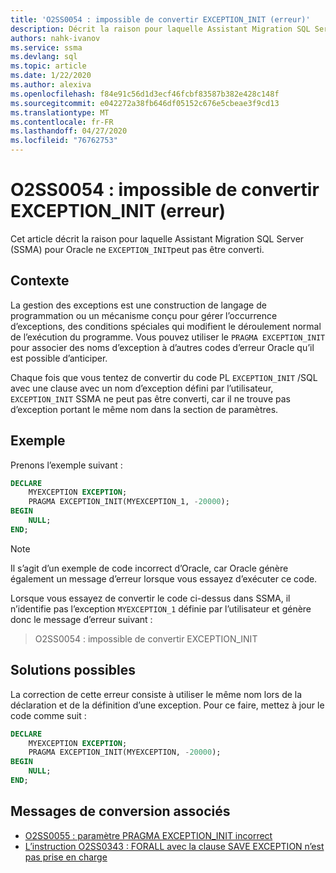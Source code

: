 ```yaml
---
title: 'O2SS0054 : impossible de convertir EXCEPTION_INIT (erreur)'
description: Décrit la raison pour laquelle Assistant Migration SQL Server (SSMA) pour Oracle ne peut pas convertir EXCEPTION_INIT.
authors: nahk-ivanov
ms.service: ssma
ms.devlang: sql
ms.topic: article
ms.date: 1/22/2020
ms.author: alexiva
ms.openlocfilehash: f84e91c56d1d3ecf46fcbf83587b382e428c148f
ms.sourcegitcommit: e042272a38fb646df05152c676e5cbeae3f9cd13
ms.translationtype: MT
ms.contentlocale: fr-FR
ms.lasthandoff: 04/27/2020
ms.locfileid: "76762753"
---
```

# <a name="o2ss0054-unable-to-convert-exception_init-error"></a>O2SS0054 : impossible de convertir EXCEPTION_INIT (erreur)

Cet article décrit la raison pour laquelle Assistant Migration SQL Server (SSMA) pour Oracle ne `EXCEPTION_INIT`peut pas être converti.

## <a name="background"></a>Contexte

La gestion des exceptions est une construction de langage de programmation ou un mécanisme conçu pour gérer l’occurrence d’exceptions, des conditions spéciales qui modifient le déroulement normal de l’exécution du programme. Vous pouvez utiliser le `PRAGMA EXCEPTION_INIT` pour associer des noms d’exception à d’autres codes d’erreur Oracle qu’il est possible d’anticiper.

Chaque fois que vous tentez de convertir du code PL `EXCEPTION_INIT` /SQL avec une clause avec un nom d’exception défini par l’utilisateur, `EXCEPTION_INIT` SSMA ne peut pas être converti, car il ne trouve pas d’exception portant le même nom dans la section de paramètres.

## <a name="example"></a>Exemple

Prenons l’exemple suivant :

```sql
DECLARE
    MYEXCEPTION EXCEPTION;
    PRAGMA EXCEPTION_INIT(MYEXCEPTION_1, -20000);
BEGIN
    NULL;
END;
```

> [!NOTE]
> Il s’agit d’un exemple de code incorrect d’Oracle, car Oracle génère également un message d’erreur lorsque vous essayez d’exécuter ce code.

Lorsque vous essayez de convertir le code ci-dessus dans SSMA, il n’identifie pas l’exception `MYEXCEPTION_1` définie par l’utilisateur et génère donc le message d’erreur suivant :

> O2SS0054 : impossible de convertir EXCEPTION_INIT

## <a name="possible-remedies"></a>Solutions possibles

La correction de cette erreur consiste à utiliser le même nom lors de la déclaration et de la définition d’une exception. Pour ce faire, mettez à jour le code comme suit :

```sql
DECLARE
    MYEXCEPTION EXCEPTION;
    PRAGMA EXCEPTION_INIT(MYEXCEPTION, -20000);
BEGIN
    NULL;
END;
```

## <a name="related-conversion-messages"></a>Messages de conversion associés

* [O2SS0055 : paramètre PRAGMA EXCEPTION_INIT incorrect](o2ss0055.md)
* [L’instruction O2SS0343 : FORALL avec la clause SAVE EXCEPTION n’est pas prise en charge](o2ss0343.md)
